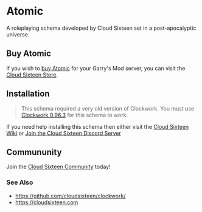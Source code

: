 # Atomic
A roleplaying schema developed by Cloud Sixteen set in a post-apocalyptic universe.

## Buy Atomic

If you wish to [buy Atomic](http://store.cloudsixteen.com/cart.php) for your Garry's Mod server, you can visit the [Cloud Sixteen Store](https://store.cloudsixteen.com).


## Installation

> This schema required a very old version of Clockwork. You must use [Clockwork 0.96.3](https://github.com/CloudSixteen/Clockwork/releases/tag/v0.96.3d) for this schema to work.

If you need help installing this schema then either visit the [Cloud Sixteen Wiki](https://wiki.cloudsixteen.com) or [Join the Cloud Sixteen Discord Server](https://discord.gg/gGsSSZj)

## Commununity

Join the [Cloud Sixteen Community](https://eden.cloudsixteen.com) today!

### See Also

* https://github.com/cloudsixteen/clockwork/
* https://cloudsixteen.com